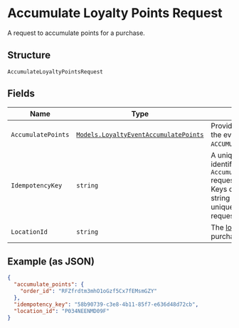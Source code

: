
# Accumulate Loyalty Points Request

A request to accumulate points for a purchase.

## Structure

`AccumulateLoyaltyPointsRequest`

## Fields

| Name | Type | Description |
|  --- | --- | --- |
| `AccumulatePoints` | [`Models.LoyaltyEventAccumulatePoints`](/doc/models/loyalty-event-accumulate-points.md) | Provides metadata when the event `type` is `ACCUMULATE_POINTS`. |
| `IdempotencyKey` | `string` | A unique string that identifies the `AccumulateLoyaltyPoints` request.<br>Keys can be any valid string but must be unique for every request. |
| `LocationId` | `string` | The [location](#type-Location) where the purchase was made. |

## Example (as JSON)

```json
{
  "accumulate_points": {
    "order_id": "RFZfrdtm3mhO1oGzf5Cx7fEMsmGZY"
  },
  "idempotency_key": "58b90739-c3e8-4b11-85f7-e636d48d72cb",
  "location_id": "P034NEENMD09F"
}
```

